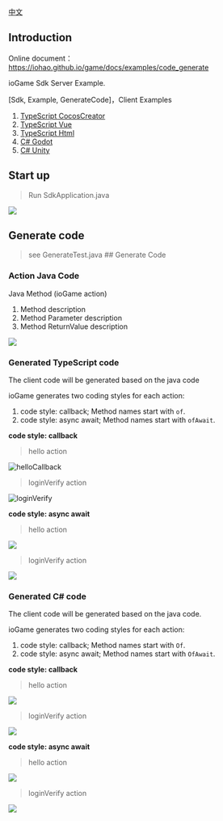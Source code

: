 [中文](./README_CN.md)



## Introduction

Online document：https://iohao.github.io/game/docs/examples/code_generate



ioGame Sdk Server Example.



[Sdk, Example, GenerateCode]，Client Examples 

1. [TypeScript CocosCreator](https://github.com/iohao/ioGame/issues/396)
2. [TypeScript Vue](https://github.com/iohao/ioGame/issues/397)
3. [TypeScript Html](https://github.com/iohao/ioGame/issues/398)
4. [C# Godot](https://github.com/iohao/ioGame/issues/399)
5. [C# Unity](https://github.com/iohao/ioGame/issues/400)



## Start up

> Run SdkApplication.java

![](./doc/server.png)



## Generate code

> see GenerateTest.java ## Generate Code



### Action Java Code

Java Method (ioGame action)

1. Method description
2. Method Parameter description
3. Method ReturnValue description

![](./doc/MyAction.png)



### Generated TypeScript code

The client code will be generated based on the java code



ioGame generates two coding styles for each action:

1. code style: callback; Method names start with `of`.
2. code style: async await; Method names start with `ofAwait`.



**code style: callback** 

> hello action

![helloCallback](./doc/TsHello1.png)



> loginVerify action

![loginVerify](./doc/TsLoginVerify1.png)



**code style: async await** 

> hello action

![](./doc/TsHello2.png)



> loginVerify action

![](./doc/TsLoginVerify2.png)



### Generated C# code

The client code will be generated based on the java code.



ioGame generates two coding styles for each action:

1. code style: callback; Method names start with `Of`.
2. code style: async await; Method names start with `OfAwait`.



**code style: callback** 

> hello action

![](./doc/CsHello1.png)



> loginVerify action

![](./doc/CsLoginVerify1.png)



**code style: async await** 

> hello action

![](./doc/CsHello2.png)

> loginVerify action

![](./doc/CsLoginVerify2.png)



